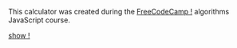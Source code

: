 This calculator was created during the [FreeCodeCamp !](https://www.freecodecamp.org/) algorithms JavaScript course.

[show !](https://sshaprans.github.io/calculator_calories/)
